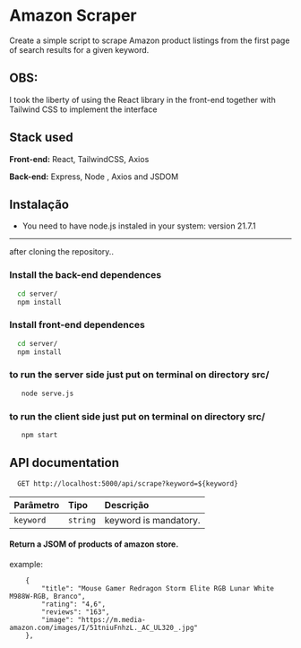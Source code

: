 
# Amazon Scraper

Create a simple script to scrape Amazon product listings from the first page of search results for a given keyword.


## OBS:

I took the liberty of using the React library in the front-end together with Tailwind CSS to implement the interface


## Stack used

**Front-end:** React, TailwindCSS, Axios

**Back-end:** Express, Node , Axios and JSDOM


## Instalação

 - You need to have node.js instaled in your system: version 21.7.1 
---

after cloning the repository..
 
 ### Install the back-end dependences

```bash
  cd server/  
  npm install  
```

 ### Install front-end dependences
 
```bash
  cd server/  
  npm install  
```

 ### to run the server side just put on terminal on directory src/
 ```bash
    node serve.js
```
 ### to run the client side just put on terminal on directory src/
 ```bash
    npm start
```

## API documentation

```http
  GET http://localhost:5000/api/scrape?keyword=${keyword}
```

| Parâmetro   | Tipo       | Descrição                           |
| :---------- | :--------- | :---------------------------------- |
| `keyword` | `string` | keyword is mandatory. |

#### Return a JSOM of products of amazon store. 

example:
```http
    {
        "title": "Mouse Gamer Redragon Storm Elite RGB Lunar White M988W-RGB, Branco",
        "rating": "4,6",
        "reviews": "163",
        "image": "https://m.media-amazon.com/images/I/51tniuFnhzL._AC_UL320_.jpg"
    },
```

